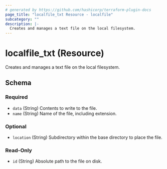 ```yaml
---
# generated by https://github.com/hashicorp/terraform-plugin-docs
page_title: "localfile_txt Resource - localfile"
subcategory: ""
description: |-
  Creates and manages a text file on the local filesystem.
---
```


# localfile_txt (Resource)

Creates and manages a text file on the local filesystem.



<!-- schema generated by tfplugindocs -->
## Schema

### Required

- `data` (String) Contents to write to the file.
- `name` (String) Name of the file, including extension.

### Optional

- `location` (String) Subdirectory within the base directory to place the file.

### Read-Only

- `id` (String) Absolute path to the file on disk.
